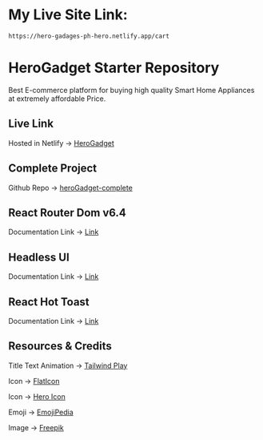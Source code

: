 # My Live Site Link:
```
https://hero-gadages-ph-hero.netlify.app/cart
```

# HeroGadget Starter Repository

 Best E-commerce platform for buying high quality Smart Home Appliances at extremely affordable Price.

## Live Link
Hosted in Netlify -> [HeroGadget](https://herogadget.netlify.app/)


## Complete Project
Github Repo -> [heroGadget-complete](https://github.com/shakilahmedatik/heroGadget-complete)


## React Router Dom v6.4 
Documentation Link -> [Link](https://reactrouter.com/en/main/start/overview)

## Headless UI
Documentation Link -> [Link](https://headlessui.com/)

## React Hot Toast
Documentation Link -> [Link](https://react-hot-toast.com/docs)

## Resources & Credits

Title Text Animation -> [Tailwind Play](https://play.tailwindcss.com/VCZwwz1e3R)

Icon -> [FlatIcon](https://www.flaticon.com/)

Icon -> [Hero Icon](https://heroicons.com/)

Emoji -> [EmojiPedia](https://emojipedia.org/)

Image -> [Freepik](https://www.freepik.com/)


